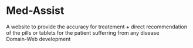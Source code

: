 # Med-Assist
A website to provide the accuracy for treatement + direct recommendation of the pills or tablets for the patient sufferring from any disease
<br>
Domain-Web development